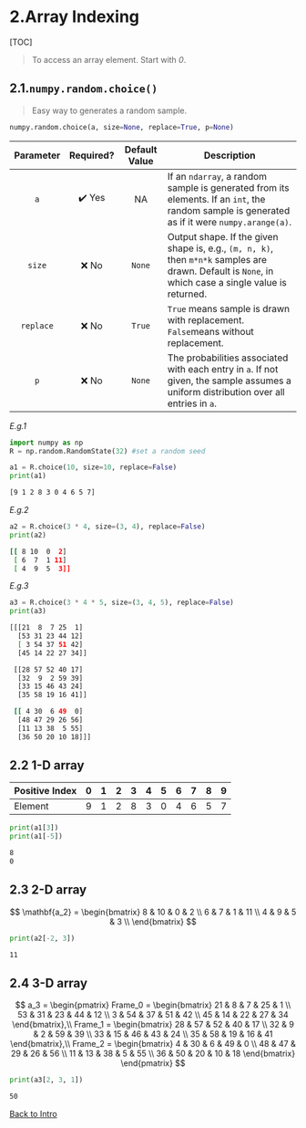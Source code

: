 # 2.Array Indexing

[TOC]

> To access an array element. Start with *0*.

## 2.1.`numpy.random.choice()`

> Easy way to generates a random sample.

```python
numpy.random.choice(a, size=None, replace=True, p=None)
```

| Parameter | Required? | Default Value | Description                                                  |
| :-------: | :-------: | :-----------: | ------------------------------------------------------------ |
|    `a`    |   ✔️ Yes   |      NA       | If an `ndarray`, a random sample is generated from its elements. If an `int`, the random sample is generated as if it were `numpy.arange(a)`. |
|  `size`   |   ❌ No    |    `None`     | Output shape. If the given shape is, e.g., `(m, n, k)`, then `m*n*k` samples are drawn. Default is `None`, in which case a single value is returned. |
| `replace` |   ❌ No    |    `True`     | `True` means sample is drawn with replacement. `False`means without replacement. |
|    `p`    |   ❌ No    |    `None`     | The probabilities associated with each entry in `a`. If not given, the sample assumes a uniform distribution over all entries in `a`. |

*E.g.1*

```python
import numpy as np
R = np.random.RandomState(32) #set a random seed

a1 = R.choice(10, size=10, replace=False)
print(a1)
```

```bash
[9 1 2 8 3 0 4 6 5 7]
```

*E.g.2*

```python
a2 = R.choice(3 * 4, size=(3, 4), replace=False)
print(a2)
```

```bash
[[ 8 10  0  2]
 [ 6  7  1 11]
 [ 4  9  5  3]]
```

*E.g.3*

```python
a3 = R.choice(3 * 4 * 5, size=(3, 4, 5), replace=False)
print(a3)
```

```bash
[[[21  8  7 25  1]
  [53 31 23 44 12]
  [ 3 54 37 51 42]
  [45 14 22 27 34]]

 [[28 57 52 40 17]
  [32  9  2 59 39]
  [33 15 46 43 24]
  [35 58 19 16 41]]

 [[ 4 30  6 49  0]
  [48 47 29 26 56]
  [11 13 38  5 55]
  [36 50 20 10 18]]]
```



## 2.2 1-D array

| Positive Index | 0    | 1    | 2    | 3    | 4    | 5    | 6    | 7    | 8    | 9    |
| -------------- | ---- | ---- | ---- | ---- | ---- | ---- | ---- | ---- | ---- | ---- |
| Element        | 9    | 1    | 2    | 8    | 3    | 0    | 4    | 6    | 5    | 7    |

```python
print(a1[3])
print(a1[-5])
```

```bash
8
0
```



## 2.3 2-D array

$$
\mathbf{a_2} = 
\begin{bmatrix}
  8   &  10  &  0   &  2   \\
  6   &  7   &  1   &  11  \\
  4   &  9   &  5   &  3   \\
\end{bmatrix}
$$

```python
print(a2[-2, 3])
```

```bash
11
```



## 2.4 3-D array

$$
a_3 = \begin{pmatrix}
Frame_0 = 
\begin{bmatrix}
21 & 8  & 7  & 25 & 1  \\
53 & 31 & 23 & 44 & 12 \\
3  & 54 & 37 & 51 & 42 \\
45 & 14 & 22 & 27 & 34
\end{bmatrix},\\
Frame_1 = 
\begin{bmatrix}
28 & 57 & 52 & 40 & 17 \\
32 & 9  & 2  & 59 & 39 \\
33 & 15 & 46 & 43 & 24 \\
35 & 58 & 19 & 16 & 41
\end{bmatrix},\\
Frame_2 = 
\begin{bmatrix}
4  & 30 & 6  & 49 & 0  \\
48 & 47 & 29 & 26 & 56 \\
11 & 13 & 38 & 5  & 55 \\
36 & 50 & 20 & 10 & 18
\end{bmatrix}
\end{pmatrix}
$$

```python
print(a3[2, 3, 1])
```

```bash
50
```







[Back to Intro](Numpy_Array_Intro.md)